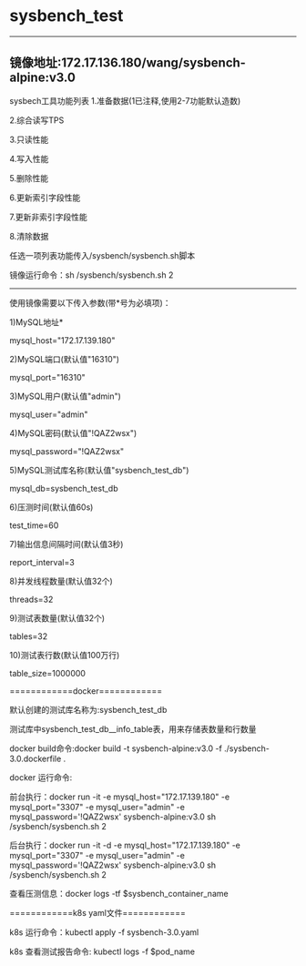 # sysbench_test

------------------------------------------------------------------------------------
镜像地址:172.17.136.180/wang/sysbench-alpine:v3.0
------------------------------------------------------------------------------------

sysbech工具功能列表
1.准备数据(1已注释,使用2-7功能默认造数)

2.综合读写TPS

3.只读性能

4.写入性能

5.删除性能

6.更新索引字段性能

7.更新非索引字段性能

8.清除数据

任选一项列表功能传入/sysbench/sysbench.sh脚本

镜像运行命令：sh /sysbench/sysbench.sh 2

------------------------------------------------------------------------------------

使用镜像需要以下传入参数(带*号为必填项)：

1)MySQL地址*

mysql_host="172.17.139.180"

2)MySQL端口(默认值"16310")

mysql_port="16310"

3)MySQL用户(默认值"admin")

mysql_user="admin"

4)MySQL密码(默认值"!QAZ2wsx")

mysql_password="!QAZ2wsx"

5)MySQL测试库名称(默认值"sysbench_test_db")

mysql_db=sysbench_test_db

6)压测时间(默认值60s)

test_time=60

7)输出信息间隔时间(默认值3秒)

report_interval=3

8)并发线程数量(默认值32个)

threads=32

9)测试表数量(默认值32个)

tables=32

10)测试表行数(默认值100万行)

table_size=1000000

============docker============

默认创建的测试库名称为:sysbench_test_db

测试库中sysbench_test_db__info_table表，用来存储表数量和行数量

docker build命令:docker build -t sysbench-alpine:v3.0 -f ./sysbench-3.0.dockerfile .

docker 运行命令:

前台执行：docker run -it -e mysql_host="172.17.139.180" -e mysql_port="3307" -e mysql_user="admin" -e mysql_password='!QAZ2wsx'  sysbench-alpine:v3.0 sh /sysbench/sysbench.sh 2

后台执行：docker run -it -d -e mysql_host="172.17.139.180" -e mysql_port="3307" -e mysql_user="admin" -e mysql_password='!QAZ2wsx'  sysbench-alpine:v3.0 sh /sysbench/sysbench.sh 2

查看压测信息：docker logs -tf $sysbench_container_name

============k8s yaml文件============

k8s 运行命令：kubectl apply -f sysbench-3.0.yaml

k8s 查看测试报告命令: kubectl logs -f $pod_name


